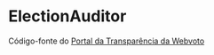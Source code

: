# ElectionAuditor
Código-fonte do [Portal da Transparência da Webvoto](https://transparencia.webvoto.com.br/)
